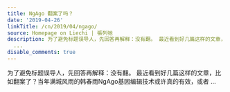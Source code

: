 ```yaml
---
title: NgAgo 翻案了吗？
date: '2019-04-26'
linkTitle: /cn/2019/04/ngago/
source: Homepage on Liechi | 張列弛
description: 为了避免标题误导人，先回答再解释：没有翻。 最近看到好几篇这样的文章，比如翻案了？当年满城风雨的韩春雨NgAgo基因编辑技术或许真的有效，或者
  ...
disable_comments: true
---
```

为了避免标题误导人，先回答再解释：没有翻。 最近看到好几篇这样的文章，比如翻案了？当年满城风雨的韩春雨NgAgo基因编辑技术或许真的有效，或者 ...